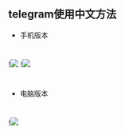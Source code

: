 ## telegram使用中文方法

- 手机版本
#
!<img src="https://github.com/danshui-git/shuoming/blob/master/doc/tete1.png" />
!<img src="https://github.com/danshui-git/shuoming/blob/master/doc/tete22.png" />
#
- 电脑版本
#
!<img src="https://github.com/danshui-git/shuoming/blob/master/doc/tete4.png" />
